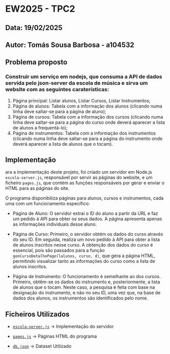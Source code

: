 # **EW2025 - TPC2**

## **Data:** 19/02/2025 

## **Autor:** Tomás Sousa Barbosa - a104532


## **Problema proposto**

 ### Construir um serviço em nodejs, que consuma a API de dados servida pelo json-server da escola de música e sirva um website com as seguintes caraterísticas:

1. Página principal: Listar alunos, Listar Cursos, Listar Instrumentos;
2. Página de alunos: Tabela com a informação dos alunos (clicando numa linha deve saltar-se para a página de aluno);
3. Página de cursos: Tabela com a informação dos cursos (clicando numa linha deve saltar-se para a página do curso onde deverá aparecer a lista de alunos a frequentá-lo);
4. Página de instrumentos: Tabela com a informação dos instrumentos (clicando numa linha deve saltar-se para a página do instrumento onde deverá aparecer a lista de alunos que o tocam).



## **Implementação**

ara a implementação deste projeto, foi criado um servidor em Node.js `escola-server.js`, responsável por servir as páginas do website, e um ficheiro `pages.js`, que contém as funções responsáveis por gerar e enviar o HTML para as páginas do site.

O programa disponibiliza páginas para alunos, cursos e instrumentos, cada uma com um funcionamento específico:

- Página de Aluno: O servidor extrai o ID do aluno a partir da URL e faz um pedido à API para obter os seus dados. A página apresenta apenas as informações individuais desse aluno.

- Página de Curso: Primeiro, o servidor obtém os dados do curso através do seu ID. Em seguida, realiza um novo pedido à API para obter a lista de alunos inscritos nesse curso. A obtenção dos dados do curso é essencial, pois são passados para a função `genCursoDetalhePage(lalunos, curso, d)`, que gera a página HTML, permitindo visualizar tanto as informações do curso como a lista de alunos inscritos.

- Página de Instrumento: O funcionamento é semelhante ao dos cursos. Primeiro, obtêm-se os dados do instrumento e, posteriormente, a lista de alunos que o tocam. Neste caso, a pesquisa é feita com base na designação do instrumento, e não no seu ID, uma vez que, na base de dados dos alunos, os instrumentos são identificados pelo nome.

## **Ficheiros Utilizados**

- [`escola-server.js`](https://github.com/a104532/EW2025-A104532/blob/main/TPC2%3A%20Escola%20de%20Musica/escola-server.js) → Implementação do servidor

- [`pages.js`](https://github.com/a104532/EW2025-A104532/blob/main/TPC2%3A%20Escola%20de%20Musica/pages.js) → Páginas HTML do programa

- [`db.json`](https://github.com/a104532/EW2025-A104532/blob/main/TPC2%3A%20Escola%20de%20Musica/db.json) → Dataset Utilizado